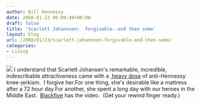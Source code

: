 ```yaml
---
author: Bill Hennessy
date: 2008-01-23 06:09:49+00:00
draft: false
title: 'Scarlett Johannsen:  Forgivable--and then some'
layout: blog
url: /2008/01/23/scarlett-johannsen-forgivable-and-then-some/
categories:
- Living
---
```


![](https://michellemalkin.cachefly.net/michellemalkin.com/wp/wp-content/uploads/2008/01/1scarlett002.jpg)
I understand that Scarlett Johansen's remarkable, incredible, indescribable attractiveness came with a [ heavy dose](https://michellemalkin.com/2008/01/21/scarlett-johansson-visits-the-troops/) of anti-Hennessy knee-jerkism.  I forgive her.For one thing, she's desirable like a mattress after a 72 hour day.For another, she spent a long day with our heroes in the Middle East.  [Blackfive](https://www.blackfive.net/main/2008/01/blackfive-tv--1.html) has the video.  (Get your rewind finger ready.)  
